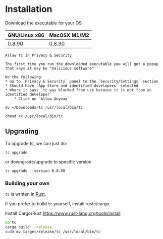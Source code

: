 # Installation

Download the executable for your OS

| GNU/Linux x86                                                                   | MacOSX M1/M2                                                       |
|---------------------------------------------------------------------------------|--------------------------------------------------------------------|
| [0.8.90](https://github.com/tc-functors/tc/releases/download/0.8.90/tc-x86_64-linux) | [0.8.90](https://github.com/tc-functors/tc/releases/download/0.8.90/tc-aarch64-macos)


```admonish warning title="For Mac users"
Allow tc in Privacy & Security

The first time you run the downloaded executable you will get a popup that says it may be "malicious software"

Do the following:
* Go to `Privacy & Security` panel to the `Security/Settings` section
* Should have `App Store and identified developers` selected
* Where it says `tc was blocked from use becasue it is not from an identified developer`
    * Click on `Allow Anyway`

mv ~/Downloads/tc /usr/local/bin/tc

chmod +x /usr/local/bin/tc

```

## Upgrading

To upgrade tc, we can just do:

```
tc upgrade
```

or downgrade/upgrade to specific version

```
tc upgrade --version 0.8.90
```


### Building your own

`tc` is written in [Rust](https://www.youtube.com/watch?v=ul9vyWuT8SU).

If you prefer to build `tc` yourself, install rustc/cargo.

Install Cargo/Rust https://www.rust-lang.org/tools/install

```sh
cd tc
cargo build --release
sudo mv target/release/tc /usr/local/bin/tc
```
